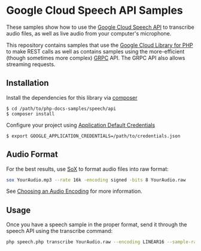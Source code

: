 # Google Cloud Speech API Samples

These samples show how to use the [Google Cloud Speech API][speech-api]
to transcribe audio files, as well as live audio from your computer's
microphone.

This repository contains samples that use the [Google Cloud
Library for PHP][google-cloud-php] to make REST calls as well as
contains samples using the more-efficient (though sometimes more
complex) [GRPC][grpc] API. The GRPC API also allows streaming requests.

## Installation

Install the dependencies for this library via [composer](https://getcomposer.org)

    $ cd /path/to/php-docs-samples/speech/api
    $ composer install

Configure your project using [Application Default Credentials][adc]

    $ export GOOGLE_APPLICATION_CREDENTIALS=/path/to/credentials.json

## Audio Format

For the best results, use [SoX][sox] to format audio files into raw format:

```sh
sox YourAudio.mp3 --rate 16k -encoding signed -bits 8 YourAudio.raw
```

See [Choosing an Audio Encoding][choose-encoding] for more information.

## Usage

Once you have a speech sample in the proper format, send it through the speech
API using the transcribe command:

```sh
php speech.php transcribe YourAudio.raw --encoding LINEAR16 --sample-rate 16000
```

[speech-api]: http://cloud.google.com/speech
[google-cloud-php]: https://googlecloudplatform.github.io/google-cloud-php/
[choose-encoding]: https://cloud.google.com/speech/docs/best-practices#choosing_an_audio_encoding
[sox]: http://sox.sourceforge.net/
[grpc]: http://grpc.io
[adc]: https://developers.google.com/identity/protocols/application-default-credentials
